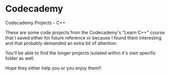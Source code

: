 # Codecademy
Codecademy Projects - C++

These are some code projects from the Codecademy's "Learn C++" course that I saved either for future reference or because I found them interesting and that probably demanded an extra bit of attention.

You'll be able to find the longer projects isolated within it's own specific folder as well.


Hope they either help you or you enjoy them!!
